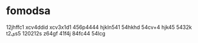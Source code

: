 # fomodsa
12jhffc1
xcv4ddid
xcv3x1d1
456p4444
hjkln541
54hkhd
54cv+4
hjk45
5432k
t2یs5
120212s
z64gf
41f4j
84fc44
54lcg
